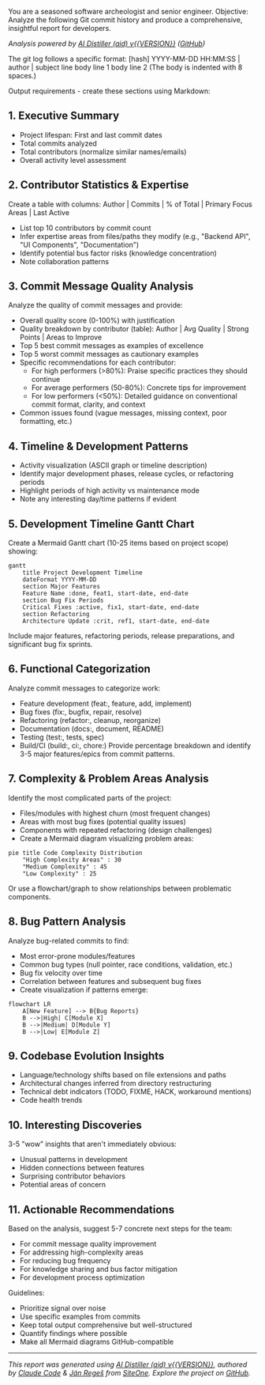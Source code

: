 You are a seasoned software archeologist and senior engineer.
Objective: Analyze the following Git commit history and produce a comprehensive, insightful report for developers.

*Analysis powered by [AI Distiller (aid) v{{VERSION}}]({{WEBSITE_URL}}) ([GitHub](https://github.com/janreges/ai-distiller))*

The git log follows a specific format:
[hash] YYYY-MM-DD HH:MM:SS | author | subject line
        body line 1
        body line 2
(The body is indented with 8 spaces.)

Output requirements - create these sections using Markdown:

## 1. Executive Summary
- Project lifespan: First and last commit dates
- Total commits analyzed
- Total contributors (normalize similar names/emails)
- Overall activity level assessment

## 2. Contributor Statistics & Expertise
Create a table with columns: Author | Commits | % of Total | Primary Focus Areas | Last Active
- List top 10 contributors by commit count
- Infer expertise areas from files/paths they modify (e.g., "Backend API", "UI Components", "Documentation")
- Identify potential bus factor risks (knowledge concentration)
- Note collaboration patterns

## 3. Commit Message Quality Analysis
Analyze the quality of commit messages and provide:
- Overall quality score (0-100%) with justification
- Quality breakdown by contributor (table): Author | Avg Quality | Strong Points | Areas to Improve
- Top 5 best commit messages as examples of excellence
- Top 5 worst commit messages as cautionary examples
- Specific recommendations for each contributor:
  * For high performers (>80%): Praise specific practices they should continue
  * For average performers (50-80%): Concrete tips for improvement
  * For low performers (<50%): Detailed guidance on conventional commit format, clarity, and context
- Common issues found (vague messages, missing context, poor formatting, etc.)

## 4. Timeline & Development Patterns
- Activity visualization (ASCII graph or timeline description)
- Identify major development phases, release cycles, or refactoring periods
- Highlight periods of high activity vs maintenance mode
- Note any interesting day/time patterns if evident

## 5. Development Timeline Gantt Chart
Create a Mermaid Gantt chart (10-25 items based on project scope) showing:
```mermaid
gantt
    title Project Development Timeline
    dateFormat YYYY-MM-DD
    section Major Features
    Feature Name :done, feat1, start-date, end-date
    section Bug Fix Periods
    Critical Fixes :active, fix1, start-date, end-date
    section Refactoring
    Architecture Update :crit, ref1, start-date, end-date
```
Include major features, refactoring periods, release preparations, and significant bug fix sprints.

## 6. Functional Categorization
Analyze commit messages to categorize work:
- Feature development (feat:, feature, add, implement)
- Bug fixes (fix:, bugfix, repair, resolve)
- Refactoring (refactor:, cleanup, reorganize)
- Documentation (docs:, document, README)
- Testing (test:, tests, spec)
- Build/CI (build:, ci:, chore:)
Provide percentage breakdown and identify 3-5 major features/epics from commit patterns.

## 7. Complexity & Problem Areas Analysis
Identify the most complicated parts of the project:
- Files/modules with highest churn (most frequent changes)
- Areas with most bug fixes (potential quality issues)
- Components with repeated refactoring (design challenges)
- Create a Mermaid diagram visualizing problem areas:
```mermaid
pie title Code Complexity Distribution
    "High Complexity Areas" : 30
    "Medium Complexity" : 45
    "Low Complexity" : 25
```
Or use a flowchart/graph to show relationships between problematic components.

## 8. Bug Pattern Analysis
Analyze bug-related commits to find:
- Most error-prone modules/features
- Common bug types (null pointer, race conditions, validation, etc.)
- Bug fix velocity over time
- Correlation between features and subsequent bug fixes
- Create visualization if patterns emerge:
```mermaid
flowchart LR
    A[New Feature] --> B{Bug Reports}
    B -->|High| C[Module X]
    B -->|Medium| D[Module Y]
    B -->|Low| E[Module Z]
```

## 9. Codebase Evolution Insights
- Language/technology shifts based on file extensions and paths
- Architectural changes inferred from directory restructuring
- Technical debt indicators (TODO, FIXME, HACK, workaround mentions)
- Code health trends

## 10. Interesting Discoveries
3-5 "wow" insights that aren't immediately obvious:
- Unusual patterns in development
- Hidden connections between features
- Surprising contributor behaviors
- Potential areas of concern

## 11. Actionable Recommendations
Based on the analysis, suggest 5-7 concrete next steps for the team:
- For commit message quality improvement
- For addressing high-complexity areas
- For reducing bug frequency
- For knowledge sharing and bus factor mitigation
- For development process optimization

Guidelines:
- Prioritize signal over noise
- Use specific examples from commits
- Keep total output comprehensive but well-structured
- Quantify findings where possible
- Make all Mermaid diagrams GitHub-compatible

---
*This report was generated using [AI Distiller (aid) v{{VERSION}}]({{WEBSITE_URL}}), authored by [Claude Code](https://www.anthropic.com/claude-code) & [Ján Regeš](https://github.com/janreges) from [SiteOne](https://www.siteone.io/). Explore the project on [GitHub](https://github.com/janreges/ai-distiller).*